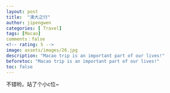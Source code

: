 ```yaml
---
layout: post
title:  "澳大之行"
author: jipengwen
categories: [ Travel]
tags: [Macao]
comments：false
<!-- rating: 5 -->
image: assets/images/26.jpg
description: "Macao trip is an important part of our lives!"
beforetoc: "Macao trip is an important part of our lives!"
toc: false
---
```


不错哟，站了个小c位~
